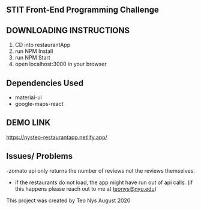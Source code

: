## STIT Front-End Programming Challenge

## DOWNLOADING INSTRUCTIONS
1. CD into restaurantApp
2. run NPM Install
3. run NPM Start
4. open localhost:3000 in your browser


## Dependencies Used
- material-ui
- google-maps-react

## DEMO LINK
https://nysteo-restaurantapp.netlify.app/


## Issues/ Problems
-zomato api only returns the number of reviews not the reviews themselves.
- if the restaurants do not load, the app might have run out of api calls. (if this happens please reach out to me at teonys@nyu.edu)

This project was created by Teo Nys August 2020
